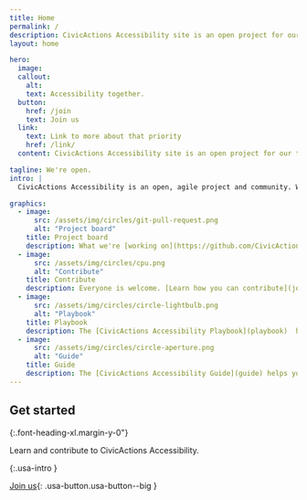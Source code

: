 ```yaml
---
title: Home
permalink: /
description: CivicActions Accessibility site is an open project for our team members and those who work for digital inclusion.
layout: home

hero:
  image: 
  callout:
    alt: 
    text: Accessibility together.
  button:
    href: /join
    text: Join us
  link:
    text: Link to more about that priority
    href: /link/
  content: CivicActions Accessibility site is an open project for our team members and those who work for digital inclusion. We want this resource to be useful to our team, our clients, our partners, but also people who want to improve accessibility on the web.

tagline: We're open.
intro: |
  CivicActions Accessibility is an open, agile project and community. We work iteratively, in public. [Learn more.](open)

graphics:
  - image:
      src: /assets/img/circles/git-pull-request.png
      alt: "Project board"
    title: Project board
    description: What we're [working on](https://github.com/CivicActions/accessibility/projects/1).
  - image:
      src: /assets/img/circles/cpu.png
      alt: "Contribute"
    title: Contribute
    description: Everyone is welcome. [Learn how you can contribute](join) to CivicActions Accessibility.
  - image:
      src: /assets/img/circles/circle-lightbulb.png
      alt: "Playbook"
    title: Playbook
    description: The [CivicActions Accessibility Playbook](playbook)  helps you get started making government digital services more accessible.
  - image:
      src: /assets/img/circles/circle-aperture.png
      alt: "Guide"
    title: Guide
    description: The [CivicActions Accessibility Guide](guide) helps you learn more about making government digital services more accessible.
---
```


## Get started

{:.font-heading-xl.margin-y-0"}

Learn and contribute to CivicActions Accessibility.

{:.usa-intro }

[Join us](join){: .usa-button.usa-button--big }
